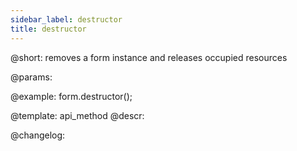 ```yaml
---
sidebar_label: destructor
title: destructor
---          
```


@short: removes a form instance and releases occupied resources


@params:




@example:
form.destructor();


@template: api_method
@descr:





@changelog:


